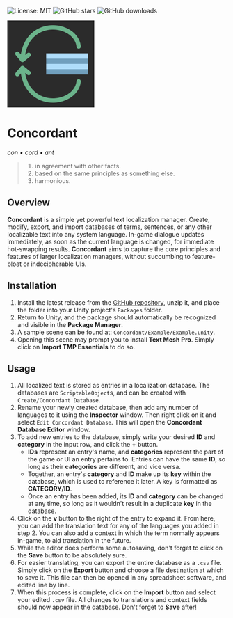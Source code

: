 ![License: MIT](https://img.shields.io/badge/License-MIT-yellow)
![GitHub stars](https://img.shields.io/github/stars/owmacohe/concordant)
![GitHub downloads](https://img.shields.io/github/downloads/owmacohe/concordant/total)

![Concordant logo](Media/Logo/Concordant_Logo_200.png)

# Concordant

*con • cord • ant*

> 1. in agreement with other facts.
> 2. based on the same principles as something else.
> 3. harmonious.

## Overview

**Concordant** is a simple yet powerful text localization manager. Create, modify, export, and import databases of terms, sentences, or any other localizable text into any system language. In-game dialogue updates immediately, as soon as the current language is changed, for immediate hot-swapping results. **Concordant** aims to capture the core principles and features of larger localization managers, without succumbing to feature-bloat or indecipherable UIs.

## Installation

1. Install the latest release from the [GitHub repository](https://github.com/Owmacohe/Concordant/releases), unzip it, and place the folder into your Unity project's `Packages` folder.
2. Return to Unity, and the package should automatically be recognized and visible in the **Package Manager**.
3. A sample scene can be found at: `Concordant/Example/Example.unity`.
4. Opening this scene may prompt you to install **Text Mesh Pro**. Simply click on **Import TMP Essentials** to do so.

## Usage

1. All localized text is stored as entries in a localization database. The databases are `ScriptableObject`s, and can be created with `Create/Concordant Database`.
2. Rename your newly created database, then add any number of languages to it using the **Inspector** window. Then right click on it and select `Edit Concordant Database`. This will open the **Concordant Database Editor** window.
3. To add new entries to the database, simply write your desired **ID** and **category** in the input row, and click the **+** button.
   - **IDs** represent an entry's name, and **categories** represent the part of the game or UI an entry pertains to. Entries can have the same **ID**, so long as their **categories** are different, and vice versa.
   - Together, an entry's **category** and **ID** make up its **key** within the database, which is used to reference it later. A key is formatted as **CATEGORY/ID**. 
   - Once an entry has been added, its **ID** and **category** can be changed at any time, so long as it wouldn't result in a duplicate **key** in the database.
5. Click on the **v** button to the right of the entry to expand it. From here, you can add the translation text for any of the languages you added in step 2. You can also add a context in which the term normally appears in-game, to aid translation in the future.
6. While the editor does perform some autosaving, don't forget to click on the **Save** button to be absolutely sure.
7. For easier translating, you can export the entire database as a `.csv` file. Simply click on the **Export** button and choose a  file destination at which to save it. This file can then be opened in any spreadsheet software, and edited line by line.
8. When this process is complete, click on the **Import** button and select your edited `.csv` file. All changes to translations and context fields should now appear in the database. Don't forget to **Save** after!